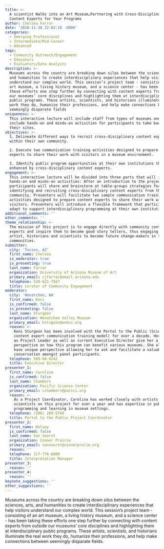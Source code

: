 ```yaml
---
title: >-
  A scientist Walks into an Art Museum…Partnering with Cross-Disciplinary
  Content Experts for Your Programs
author: Chelsea Farrar
date: '2018-11-30 22:03:18 -0000'
categories:
  - Emerging Professional
  - Intermediate/Mid-Career
  - Advanced
tags:
  - Community Outreach/Engagement
  - Educators
  - Evaluators/Data Analysts
description: >-
  Museums across the country are breaking down silos between the sciences, arts,
  and humanities to create interdisciplinary experiences that help visitors
  understand our complex world. This session’s project team - consisting of an
  art museum, a living history museum, and a science center - has been taking
  these efforts one step further by connecting with content experts from outside
  our museums’ core disciplines and highlighting them at interdisciplinary
  public programs. These artists, scientists, and historians illuminate the real
  work they do, humanize their professions, and help make connections between
  seemingly disparate fields
uniqueness: >-
  This interactive lecture will include staff from types of museums and will
  include hands-on and minds-on activities for participants to take back to
  their sites.
objectives: >-
  1. Delineate different ways to recruit cross-disciplinary content experts
  within their own community.

  2. Execute two communication training activities designed to prepare content
  experts to share their work with visitors in a museum environment.

  3. Identify public program opportunities at their own institutions that can be
  enhanced by cross-disciplinary content experts.
engagement: >-
  This interactive lecture will be divided into three parts that will include
  hands-on and minds-on activities: After an introduction to the project,
  participants will share and brainstorm at table-groups strategies for
  identifying and recruiting cross-disciplinary content experts from their
  community. Presenters will facilitate two sample communication training
  activities designed to prepare content experts to share their work with museum
  visitors. Presenters will introduce a flexible framework that participants can
  adapt to support interdisciplinary programming at their own institutions.
additional_comments: ''
other_comments: ''
theme_relationship: >-
  The mission of this project is to engage directly with community content
  experts and inspire them to become good story tellers, thus engaging future
  artist, historians and scientists to become future change-makers in their
  communities.
submitter:
  city: 'Tucson, AZ'
  first_name: Chelsea
  is_moderator: true
  is_presenting: true
  last_name: Farrar
  organization: University of Arizona Museum of Art
  primary_email: cjfarrar@email.arizona.edu
  telephone: 520-621-7567
  title: Curator of Community Engagement
moderator:
  city: 'Wenatchee, WA'
  first_name: Keni
  is_confirmed: false
  is_presenting: false
  last_name: Sturgeon
  organization: Wenatchee Valley Museum
  primary_email: kstugeon@wvmcc.org
  reason: >-
    Keni Sturgeon has been involved with the Portal to the Public (Science and
    content expert communication training model) for over a decade. Her position
    as Project Leader as well as current Executive Director give her a unique
    perspective on how this program can benefit various museums. She also will
    have unique perspective allowing her to ask and facilitate a valuable
    conversation amongst panel participants.
  telephone: 509-88-6242
  title: Executive Director
presenter_1:
  first_name: Carolina
  is_confirmed: false
  last_name: Chambers
  organization: Pacific Science Center
  primary_email: cchambers@pacsci.org
  reason: >-
    As a Project Coordinator, Carolina has worked closely with artists and
    scientists on this project for over a year and has expertise in public
    programming and learning in museum settings.
  telephone: (206) 269-5768
  title: Portal to the Public Project Coordinator
presenter_2:
  first_name: Kelsey
  is_confirmed: false
  last_name: Van Voorst
  organization: Conner Prairie
  primary_email: vanvoorst@connerprarie.org
  reason: ''
  telephone: 317-776-6000
  title: Interpretation Manager
presenter_3:
  reason: ''
presenter_4:
  reason: ''
keynote_suggestions: ''
other_suggestions: ''
---
```

Museums across the country are breaking down silos between the sciences, arts, and humanities to create interdisciplinary experiences that help visitors understand our complex world. This session’s project team - consisting of an art museum, a living history museum, and a science center - has been taking these efforts one step further by connecting with content experts from outside our museums’ core disciplines and highlighting them at interdisciplinary public programs. These artists, scientists, and historians illuminate the real work they do, humanize their professions, and help make connections between seemingly disparate fields.
